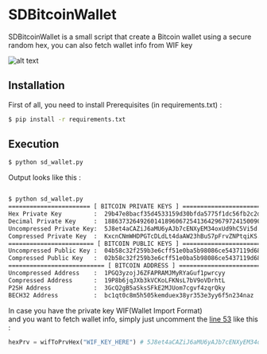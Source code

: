 SDBitcoinWallet
===========
SDBitcoinWallet is a small script that create a Bitcoin wallet
using a secure random hex, you can also fetch wallet info from
WIF key

![alt text](https://i.imgur.com/KmTrETZ.png)

Installation
-------------
First of all, you need to install Prerequisites (in requirements.txt) :
```bash
$ pip install -r requirements.txt
```
Execution
-------------
```bash
$ python sd_wallet.py
```
Output looks like this :
```bash

$ python sd_wallet.py
======================= [ BITCOIN PRIVATE KEYS ] =======================
Hex Private Key         :  29b47e8bacf35d4533159d30bfda5775f1dc56fb2c2d926368ac219........
Decimal Private Key     :  1886373264926014189606725413642967972415009094506665993999186467........
Uncompressed Private Key:  5J8et4aCAZiJ6aMU6yAJb7cENXyEM34oxUd9hC5Vi5d........
Compressed Private Key  :  KxcnCNmWHDPGTcDLdLt4daAW23hBuS7pFrvZNPtqiKS........
======================== [ BITCOIN PUBLIC KEYS ] ========================
Uncompressed Public Key :  04b58c32f259b3e6cff51e0ba5b98086ce5437119d68187c2e4742bbc395e68d8937fcce9ecd745b46a47cddbc55f76435bb623951b9d840073646314668f45346
Compressed Public Key   :  02b58c32f259b3e6cff51e0ba5b98086ce5437119d68187c2e4742bbc395e68d89
=========================== [ BITCOIN ADDRESS ] ===========================
Uncompressed Address    :  1PGQ3yzojJ6ZFAPRAMJMyRYaGuf1pwrcyy
Compressed Address      :  19P8b6jqJXb3kVCKoLFKNsL7bV9oVDrhtL
P2SH Address            :  3GcQ2gB5aSksSFkE2MJUom7cgvf4zqrQky
BECH32 Address          :  bc1qt0c8m5h505kemduex38yr353e3yy6f5n234naz
```
In case you have the private key WIF(Wallet Import Format)<br/>
and you want to fetch wallet info, simply just uncomment the [line 53](https://github.com/brahimdarmouch/SDBitcoinWallet/blob/master/sd_wallet.py#L53) like this :
```python
hexPrv = wifToPrvHex("WIF_KEY_HERE") # 5J8et4aCAZiJ6aMU6yAJb7cENXyEM34oxUd9hC5Vi5d........
```

